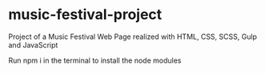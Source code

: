# music-festival-project
Project of a Music Festival Web Page realized with HTML, CSS, SCSS, Gulp and JavaScript

Run npm i in the terminal to install the node modules
